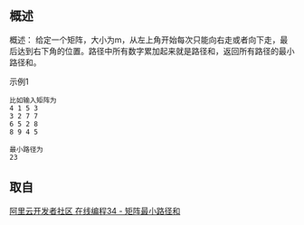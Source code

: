 概述
-  
概述：
给定一个矩阵，大小为m，从左上角开始每次只能向右走或者向下走，最后达到右下角的位置。路径中所有数字累加起来就是路径和，返回所有路径的最小路径和。

示例1
````
比如输入矩阵为
4 1 5 3
3 2 7 7
6 5 2 8
8 9 4 5

最小路径为
23

````
取自
-
 [阿里云开发者社区 在线编程34 - 矩阵最小路径和](https://developer.aliyun.com/coding/34)